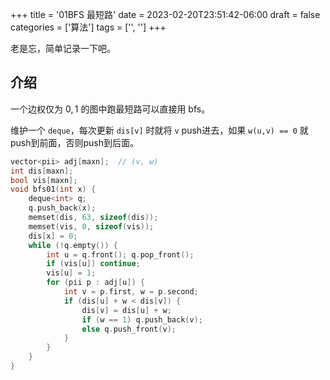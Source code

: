 +++
title = '01BFS 最短路'
date = 2023-02-20T23:51:42-06:00
draft = false
categories = ['算法']
tags = ['', '']
+++

老是忘，简单记录一下吧。

## 介绍

一个边权仅为 $0,1$ 的图中跑最短路可以直接用 bfs。

维护一个 `deque`，每次更新 `dis[v]` 时就将 `v` push进去，如果 `w(u,v) == 0` 就push到前面，否则push到后面。

```cpp
vector<pii> adj[maxn];  // (v, w)
int dis[maxn];
bool vis[maxn];
void bfs01(int x) {
    deque<int> q;
    q.push_back(x);
    memset(dis, 63, sizeof(dis));
    memset(vis, 0, sizeof(vis));
    dis[x] = 0;
    while (!q.empty()) {
        int u = q.front(); q.pop_front();
        if (vis[u]) continue;
        vis[u] = 1;
        for (pii p : adj[u]) {
            int v = p.first, w = p.second;
            if (dis[u] + w < dis[v]) {
                dis[v] = dis[u] + w;
                if (w == 1) q.push_back(v);
                else q.push_front(v);
            }
        }
    }
}
```